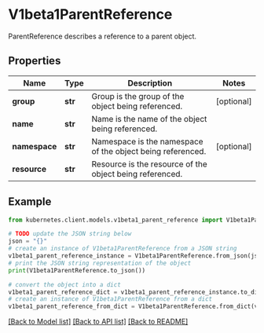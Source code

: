 # V1beta1ParentReference

ParentReference describes a reference to a parent object.

## Properties

Name | Type | Description | Notes
------------ | ------------- | ------------- | -------------
**group** | **str** | Group is the group of the object being referenced. | [optional] 
**name** | **str** | Name is the name of the object being referenced. | 
**namespace** | **str** | Namespace is the namespace of the object being referenced. | [optional] 
**resource** | **str** | Resource is the resource of the object being referenced. | 

## Example

```python
from kubernetes.client.models.v1beta1_parent_reference import V1beta1ParentReference

# TODO update the JSON string below
json = "{}"
# create an instance of V1beta1ParentReference from a JSON string
v1beta1_parent_reference_instance = V1beta1ParentReference.from_json(json)
# print the JSON string representation of the object
print(V1beta1ParentReference.to_json())

# convert the object into a dict
v1beta1_parent_reference_dict = v1beta1_parent_reference_instance.to_dict()
# create an instance of V1beta1ParentReference from a dict
v1beta1_parent_reference_from_dict = V1beta1ParentReference.from_dict(v1beta1_parent_reference_dict)
```
[[Back to Model list]](../README.md#documentation-for-models) [[Back to API list]](../README.md#documentation-for-api-endpoints) [[Back to README]](../README.md)


